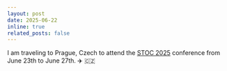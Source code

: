 ```yaml
---
layout: post
date: 2025-06-22
inline: true
related_posts: false
---
```


I am traveling to Prague, Czech to attend the [STOC 2025](https://acm-stoc.org/stoc2025/) conference from June 23th to June 27th. :airplane: :czech_republic:


